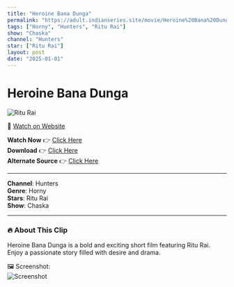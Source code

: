 ```yaml
---
title: "Heroine Bana Dunga"
permalink: "https://adult.indianseries.site/movie/Heroine%20Bana%20Dunga"
tags: ["Horny", "Hunters", "Ritu Rai"]
show: "Chaska"
channel: "Hunters"
star: ["Ritu Rai"]
layout: post
date: "2025-01-01"
---
```


# Heroine Bana Dunga

![Ritu Rai](https://shorts.desisins.com/wp-content/uploads/2024/03/Heroine.jpg)

🔗 [Watch on Website](https://adult.indianseries.site/movie/Heroine%20Bana%20Dunga)

**Watch Now** 👉 [Click Here](https://adult.indianseries.site/movie/Heroine%20Bana%20Dunga)  
**Download** 👉 [Click Here](https://adult.indianseries.site/movie/Heroine%20Bana%20Dunga)  
**Alternate Source** 👉 [Click Here](https://adult.indianseries.site/movie/Heroine%20Bana%20Dunga)

---

**Channel**: Hunters  
**Genre**: Horny  
**Stars**: Ritu Rai  
**Show**: Chaska

---

### 🔥 About This Clip

Heroine Bana Dunga is a bold and exciting short film featuring Ritu Rai. Enjoy a passionate story filled with desire and drama.
 
🖼️ Screenshot:  
![Screenshot](https://shorts.desisins.com/wp-content/uploads/2024/03/Heroine.jpg)
